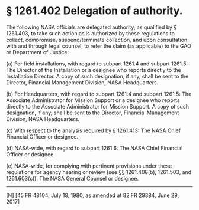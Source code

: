 # § 1261.402   Delegation of authority.

The following NASA officials are delegated authority, as qualified by § 1261.403, to take such action as is authorized by these regulations to collect, compromise, suspend/terminate collection, and upon consultation with and through legal counsel, to refer the claim (as applicable) to the GAO or Department of Justice: 


(a) For field installations, with regard to subpart 1261.4 and subpart 1261.5: The Director of the Installation or a designee who reports directly to the Installation Director. A copy of such designation, if any, shall be sent to the Director, Financial Management Division, NASA Headquarters.


(b) For Headquarters, with regard to subpart 1261.4 and subpart 1261.5: The Associate Administrator for Mission Support or a designee who reports directly to the Associate Administrator for Mission Support. A copy of such designation, if any, shall be sent to the Director, Financial Management Division, NASA Headquarters.


(c) With respect to the analysis required by § 1261.413: The NASA Chief Financial Officer or designee.


(d) NASA-wide, with regard to subpart 1261.6: The NASA Chief Financial Officer or designee.


(e) NASA-wide, for complying with pertinent provisions under these regulations for agency hearing or review (see §§ 1261.408(b), 1261.503, and 1261.603(c)): The NASA General Counsel or designee.



---

[N] [45 FR 48104, July 18, 1980, as amended at 82 FR 29384, June 29, 2017]




